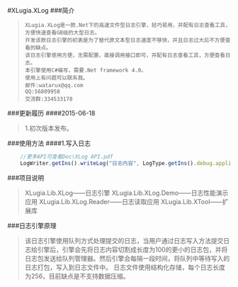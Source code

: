 #XLugia.XLog
###简介

>     XLugia.XLog是一款.Net下的高速文件型日志引擎，轻巧易用，并配有日志查看工具，方便快速查看GB级的大型日志。 	
>     开发该款日志引擎的初衷是为了替代原文本型日志速度不够快，并且日志过大后不方便查看的缺点。
>     该日志引擎使用方便，无需配置，直接调用接口即可，并配有日志查看工具，方便查看日志。
>     本引擎使用C#编写，需要.Net framework 4.0。
>     使用上有问题可以联系我。
>     邮件:watarux@qq.com
>     QQ:56809958    
>     交流群:334533178

###更新履历
####2015-06-18
>1.初次版本发布。

###使用方法
####1.写入日志
```javascript
    //更多API可查看Doc\XLog API.pdf
    LogWriter.getIns().writeLog("日志内容", LogType.getIns().debug.application);
```

###项目说明

>    XLugia.Lib.XLog——日志引擎
>    XLugia.Lib.XLog.Demo——日志性能演示应用
>    XLugia.Lib.XLog.Reader——日志读取应用
>    XLugia.Lib.XTool——扩展库

###日志引擎原理

>    该日志引擎使用队列方式处理提交的日志，当用户通过日志写入方法提交日志给引擎后，引擎会先将日志内容切割成长度为100的更小的日志包，并将日志包发送给队列管理器。然后引擎会每隔一段时间，将队列中等待写入的日志打包，写入到日志文件中。
>    日志文件使用结构化存储，每个日志长度为256，目前缺点是不支持数据压缩。
